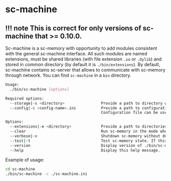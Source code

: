 # sc-machine

!!! note
    This is correct for only versions of sc-machine that >= 0.10.0.
---

Sc-machine is a sc-memory with opportunity to add modules consistent with the general sc-machine interface. All such 
modules are named extensions, must be shared libraries (with file extension `.so` or `.dylib`) and stored in common directory 
(by default it is `./bin/extensions`). By default, sc-machine contains sc-server that allows to communicate with 
sc-memory through network. You can find `sc-machine` in a `bin` directory.

```sh
Usage:
  ./bin/sc-machine [options]

Required options:
  --storage|-s <directory>                Provide a path to directory with knowledge base binaries. Knowledge base binaries should be generated by sc-builder binary.
  --config|-c <config-name>.ini           Provide a path to configuration file. If `storage` option is not provided as argument, then this file should contain `storage` option in `[sc-memory]` group.
                                          Configuration file can be used to set additional (optional) options for ./bin/sc-machine.

Options:
  --extensions|-e <directory>             Provide a path to directories containing extensions. Extensions should represent compiled dynamic libraries of agent sc-modules.
  --clear                                 Run sc-memory in the mode when it overwrites existing knowledge base binaries.
  --verbose|-v                            Shutdown sc-memory without dumping its state into knowledge base binaries.
  --test|-t                               Test sc-memory state. If this flag is specified, sc-memory will be initialized and shutdown immediately.
  --version                               Display version of ./bin/sc-machine.
  --help                                  Display this help message.
```

Example of usage:

```sh
cd sc-machine
./bin/sc-machine -c ./sc-machine.ini
```

